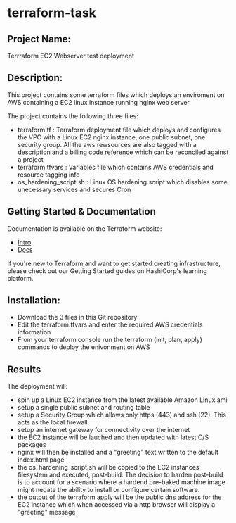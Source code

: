 # terraform-task

Project Name:
------------------------------------------------------------------------------------------------------------------------------------
Terrraform EC2 Webserver test deployment


Description:
------------------------------------------------------------------------------------------------------------------------------------
This project contains some terraform files which deploys an enviroment on AWS containing a EC2 linux instance running nginx web server.


The project contains the following three files:

- terraform.tf           : Terraform deployment file which deploys and configures the VPC with a Linux EC2 nginx instance, one public subnet, one security group. All the aws rewsources are also tagged with a description and a billing code reference which can be reconciled against a project 
- terraform.tfvars      : Variables file which contains AWS credentials and resource tagging info 
- os_hardening_script.sh : Linux OS hardening script which disables some unecessary services and secures Cron


Getting Started & Documentation
------------------------------------------------------------------------------------------------------------------------------------
Documentation is available on the Terraform website:

- [Intro](https://www.terraform.io/intro/index.html)
- [Docs](https://www.terraform.io/docs/index.html)


If you're new to Terraform and want to get started creating infrastructure, please check out our Getting Started guides on HashiCorp's learning platform. 

Installation:
-------------------------------------------------------------------------------------------------------------------------------------
- Download the 3 files in this Git repository
- Edit the terraform.tfvars and enter the required AWS credentials information
- From your terraform console run the terraform  (init, plan, apply) commands to deploy the enivonment on AWS




Results
-------------------------------------------------------------------------------------------------------------------------------------
The deployment will:
- spin up a Linux EC2 instance from the latest available Amazon Linux ami
- setup a single public subnet and routing table
- setup a Security Group which allows only https (443) and ssh (22).  This acts as the local firewall.
- setup an internet gateway for connectivity over the internet
- the EC2 instance will be lauched and then updated with latest O/S packages
- nginx will then be installed and a "greeting" text written to the default index.html page
- the os_hardening_script.sh will be copied to the EC2 instances filesystem and executed, post-build. The decision to harden post-build is to account for a scenario where a hardend pre-baked machine image might negate the ability to install or configure certain software.
- the output of the terraform apply will be the public dns address for the EC2 instance which when accessed via a http browser will display a "greeting" message




